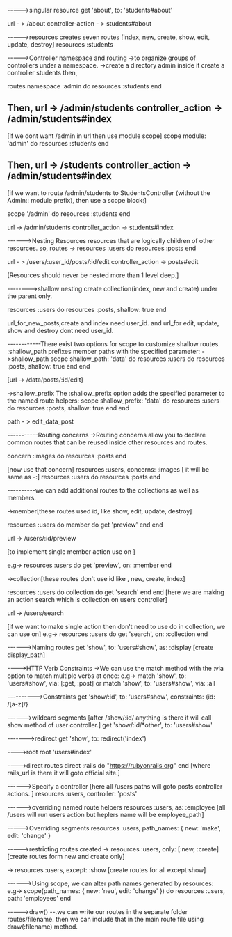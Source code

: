 

----->singular resource
get 'about', to: 'students#about'

url - > /about
controller-action - > students#about

----->resources creates seven routes
[index, new, create, show, edit, update, destroy]
resources :students


----->Controller namespace and routing
 ->to organize groups of controllers under a namespace. 
 ->create a directory admin inside it create a controller students then,

 routes
 namespace :admin do
   resources :students
 end

 Then,
 url -> /admin/students
 controller_action -> /admin/students#index
------------------------------------------
 [if we dont want /admin in url then use module scope]
  scope module: 'admin' do
    resources :students
  end

  Then,
 url -> /students
 controller_action -> /admin/students#index
------------------------------------------
[if we want to route /admin/students to StudentsController (without the Admin:: module prefix), then use a scope block:]

scope '/admin' do
  resources :students
end

url -> /admin/students
controller_action -> students#index

------>Nesting Resources
resources that are logically children of other resources.
so, routes ->
 resources :users do
    resources :posts
  end

url - > /users/:user_id/posts/:id/edit
controller_action -> posts#edit

[Resources should never be nested more than 1 level deep.]

-------->shallow nesting
create collection(index, new and create) under the parent only.

resources :users do
    resources :posts, shallow: true
  end

url_for_new_posts,create and index need user_id.
and
url_for edit, update, show and destroy dont need user_id.

------------There exist two options for scope to customize shallow routes. :shallow_path prefixes member paths with the specified parameter:
->shallow_path
scope shallow_path: 'data' do
     resources :users do
       resources :posts, shallow: true
     end
   end

   [url -> /data/posts/:id/edit]

->shallow_prefix
The :shallow_prefix option adds the specified parameter to the named route helpers:
scope shallow_prefix: 'data' do
    resources :users do
      resources :posts, shallow: true
    end
  end

  path - > edit_data_post


  -----------Routing concerns
  ->Routing concerns allow you to declare common routes that can be reused inside other resources and routes.

concern :images do
    resources :posts
  end

[now use that concern]
  resources :users, concerns: :images
  [ it will be same as -:]
  resources :users do
    resources :posts
  end    


----------we can add additional routes to the collections as well as members.

->member[these routes used id, like show, edit, update, destroy]

resources :users do
  member do
    get 'preview'
  end
end

url -> /users/:id/preview

[to implement single member action use on ]

e.g->
resources :users do
  get 'preview', on: :member
end



->collection[these routes don't use id like , new, create, index]

resources :users do
    collection do
      get 'search'
    end
  end
[here we are making an action search which is collection on users controller]

url ->  /users/search

[if we want to make single action then don't need to use do in collection, we can use on]
e.g->
resources :users do
get 'search', on: :collection
end

------>Naming routes
get 'show', to: 'users#show', as: :display
[create display_path]

---->HTTP Verb Constraints
->We can use the match method with the :via option to match multiple verbs at once:
e.g->  match 'show', to: 'users#show', via: [:get, :post]
                  or
       match 'show', to: 'users#show', via: :all

---------->Constraints 
get 'show/:id', to: 'users#show', constraints: {id: /[a-z]/} 

------>wildcard segments
[after /show/:id/ anything is there it will call show method of user controller.]
  get 'show/:id/*other', to: 'users#show'

------->redirect
  get 'show', to: redirect('index')

---->root
root 'users#index'

---->direct routes
direct :rails do
    "https://rubyonrails.org"
  end
  [where rails_url is there it will goto official site.]


------>Specify a controller
[here all /users paths will goto posts controller actions. ]
  resources :users, controller: 'posts'

------>overriding named route helpers
  resources :users, as: :employee
[all /users will run users action but heplers name will be employee_path]

----->Overriding segments
  resources :users, path_names: { new: 'make', edit: 'change' }

----->restricting routes created
  -> resources :users, only: [:new, :create] [create routes form new and create only]

  -> resources :users, except: :show [create routes for all except show]

------>Using scope, we can alter path names generated by resources:
e.g->
scope(path_names: { new: 'neu', edit: 'change' }) do
    resources :users, path: 'employees'
  end

----->draw()
--.we can write our routes in the separate folder routes/filename.
then we can include that in the main route file using draw(:filename) method.












